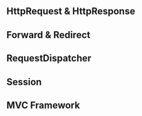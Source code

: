 ## HttpRequest & HttpResponse
## Forward & Redirect
## RequestDispatcher
## Session
## MVC Framework